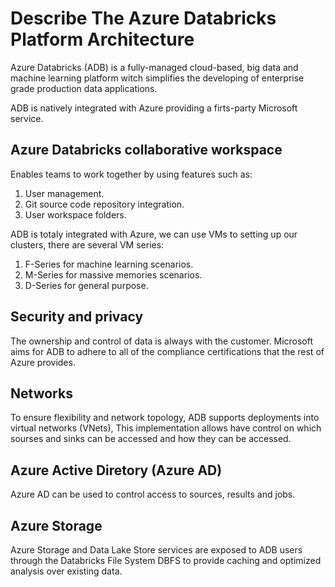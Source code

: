 # Describe The Azure Databricks Platform Architecture
Azure Databricks (ADB) is a fully-managed cloud-based, big data and machine learning platform witch simplifies the developing of enterprise grade production data applications.

ADB is natively integrated with Azure providing a firts-party Microsoft service.

## Azure Databricks collaborative workspace
Enables teams to work together by using features such as:
1. User management.
2. Git source code repository integration.
3. User workspace folders.

ADB is totaly integrated with Azure, we can use VMs to setting up our clusters, there are several VM series:
1. F-Series for machine learning scenarios.
2. M-Series for massive memories scenarios.
3. D-Series for general purpose.

## Security and privacy
The ownership and control of data is always with the customer.
Microsoft aims for ADB to adhere to all of the compliance certifications that the rest of Azure provides.

## Networks
To ensure flexibility and network topology, ADB supports deployments into virtual networks (VNets), This implementation allows have control on which sourses and sinks can be accessed and how they can be accessed.

## Azure Active Diretory (Azure AD)
Azure AD can be used to control access to sources, results and jobs.

## Azure Storage
Azure Storage and Data Lake Store services are exposed to ADB users through the Databricks File System DBFS to provide caching and optimized analysis over existing data.
